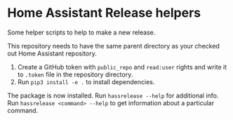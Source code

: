 # Home Assistant Release helpers

Some helper scripts to help to make a new release.

This repository needs to have the same parent directory as your checked out Home Assistant repository.
1. Create a GitHub token with `public_repo` and `read:user` rights and write it to `.token` file in the repository directory.
2. Run `pip3 install -e .`  to install dependencies.

The package is now installed. Run `hassrelease --help` for additional info. Run `hassrelease <command> --help` to get information about a particular command.
